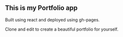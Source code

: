 ## This is my Portfolio app

Built using react and deployed using gh-pages.

Clone and edit to create a beautiful portfolio for yourself.
